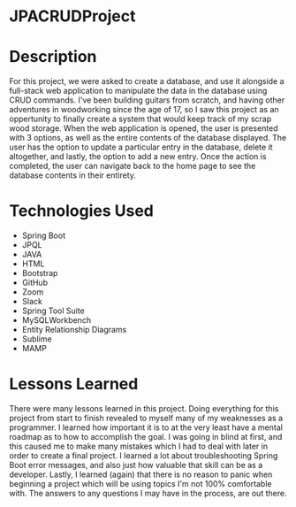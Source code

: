 # JPACRUDProject

# Description
For this project, we were asked to create a database, and use it alongside a full-stack web application to manipulate the data in the database using CRUD commands. I've been building guitars from scratch, and having other adventures in woodworking since the age of 17, so I saw this project as an oppertunity to finally create a system that would keep track of my scrap wood storage. When the web application is opened, the user is presented with 3 options, as well as the entire contents of the database displayed. The user has the option to update a particular entry in the database, delete it altogether, and lastly, the option to add a new entry. Once the action is completed, the user can navigate back to the home page to see the database contents in their entirety. 

# Technologies Used

<ul>
	<li>Spring Boot</li>
	<li>JPQL</li>
	<li>JAVA</li>
	<li>HTML</li>
	<li>Bootstrap</li>
	<li>GitHub</li>
	<li>Zoom</li>
	<li>Slack</li>
	<li>Spring Tool Suite</li>
	<li>MySQLWorkbench</li>
	<li>Entity Relationship Diagrams</li>
	<li>Sublime</li>
	<li>MAMP</li>

</ul>

# Lessons Learned

There were many lessons learned in this project. Doing everything for this project from start to finish revealed to myself many of my weaknesses as a programmer. I learned how important it is to at the very least have a mental roadmap as to how to accomplish the goal. I was going in blind at first, and this caused me to make many mistakes which I had to deal with later in order to create a final project. I learned a lot about troubleshooting Spring Boot error messages, and also just how valuable that skill can be as a developer. Lastly, I learned (again) that there is no reason to panic when beginning a project which will be using topics I'm not 100% comfortable with. The answers to any questions I may have in the process, are out there. 
